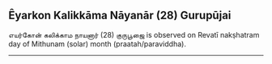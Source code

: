## Êyarkon Kalikkāma Nāyanār (28) Gurupūjai
எயர்கோன் கலிக்காம நாயனார் (28) குருபூஜை is observed on Revatī nakṣhatram day of Mithunam (solar) month (praatah/paraviddha).



---
